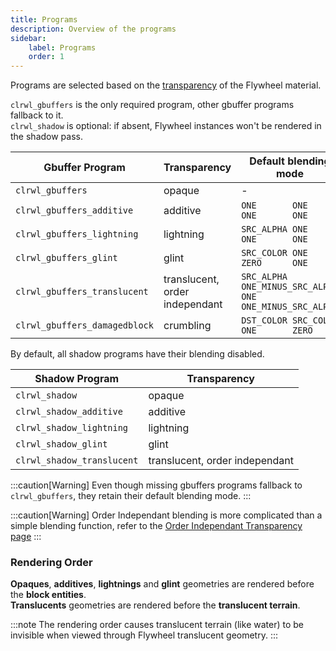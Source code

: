 ```yaml
---
title: Programs
description: Overview of the programs
sidebar:
    label: Programs
    order: 1
---
```


Programs are selected based on the [transparency](https://github.com/Engine-Room/Flywheel/blob/dc5bc8e64976c69b38abb6965d5cd9033e5a8808/common/src/api/java/dev/engine_room/flywheel/api/material/Transparency.java) of the Flywheel material.

`clrwl_gbuffers` is the only required program, other gbuffer programs fallback to it.  
`clrwl_shadow` is optional: if absent, Flywheel instances won't be rendered in the shadow pass.

| Gbuffer Program                 | Transparency                                        | Default blending mode                                         |
|---------------------------------|-----------------------------------------------------|---------------------------------------------------------------|
| `clrwl_gbuffers`                | opaque                                              | -                                                             |
| `clrwl_gbuffers_additive`       | additive                                            | `ONE       ONE                 ONE       ONE                ` |
| `clrwl_gbuffers_lightning`      | lightning                                           | `SRC_ALPHA ONE                 ONE       ONE                ` |
| `clrwl_gbuffers_glint`          | glint                                               | `SRC_COLOR ONE                 ZERO      ONE                ` |
| `clrwl_gbuffers_translucent`    | translucent, order independant                      | `SRC_ALPHA ONE_MINUS_SRC_ALPHA ONE       ONE_MINUS_SRC_ALPHA` |
| `clrwl_gbuffers_damagedblock`   | crumbling                                           | `DST_COLOR SRC_COLOR           ONE       ZERO               ` |

By default, all shadow programs have their blending disabled.  

| Shadow Program                  | Transparency                                        |
|---------------------------------|-----------------------------------------------------|
| `clrwl_shadow`                  | opaque                                              |
| `clrwl_shadow_additive`         | additive                                            |
| `clrwl_shadow_lightning`        | lightning                                           |
| `clrwl_shadow_glint`            | glint                                               |
| `clrwl_shadow_translucent`      | translucent, order independant                      |

:::caution[Warning]
Even though missing gbuffers programs fallback to `clrwl_gbuffers`, they retain their default blending mode.
:::

:::caution[Warning]
Order Independant blending is more complicated than a simple blending function, refer to the [Order Independant Transparency page](/whatis/oit/)
:::

### Rendering Order

**Opaques**, **additives**, **lightnings** and **glint** geometries are rendered before the **block entities**.  
**Translucents** geometries are rendered before the **translucent terrain**.  

:::note
The rendering order causes translucent terrain (like water) to be invisible when viewed through Flywheel translucent geometry.
:::
